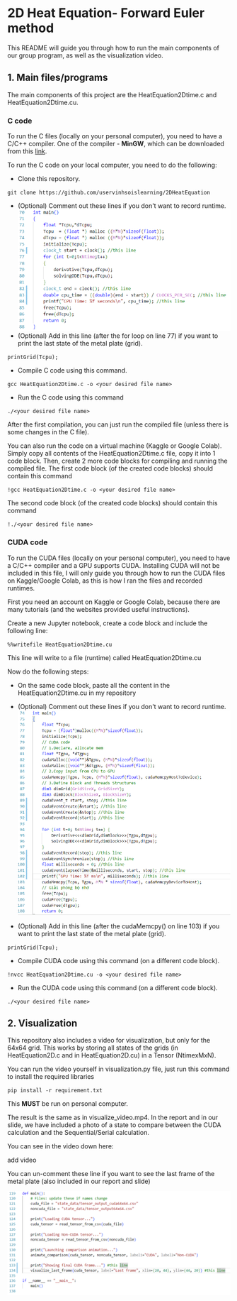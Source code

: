 # 2D Heat Equation- Forward Euler method

This README will guide you through how to run the main components of our group program, as well as the visualization video.

## 1. Main files/programs
The main components of this project are the HeatEquation2Dtime.c and HeatEquation2Dtime.cu. 

### C code
To run the C files (locally on your personal computer), you need to have a C/C++ compiler. One of the compiler - **MinGW**, which can be downloaded from this [link](https://sourceforge.net/projects/mingw/).

To run the C code on your local computer, you need to do the following:
- Clone this repository. 
```
git clone https://github.com/uservinhsoislearning/2DHeatEquation
``` 
- (Optional) Comment out these lines if you don't want to record runtime. 
![alt text](images/image.png)
- (Optional) Add in this line (after the for loop on line 77) if you want to print the last state of the metal plate (grid).
```
printGrid(Tcpu);
```
- Compile C code using this command.
```
gcc HeatEquation2Dtime.c -o <your desired file name>
```
- Run the C code using this command
```
./<your desired file name>
```
After the first compilation, you can just run the compiled file (unless there is some changes in the C file).

You can also run the code on a virtual machine (Kaggle or Google Colab). Simply copy all contents of the HeatEquation2Dtime.c file, copy it into 1 code block. Then, create 2 more code blocks for compiling and running the compiled file. The first code block (of the created code blocks) should contain this command
```
!gcc HeatEquation2Dtime.c -o <your desired file name>
```
The second code block (of the created code blocks) should contain this command
```
!./<your desired file name>
```

### CUDA code
To run the CUDA files (locally on your personal computer), you need to have a C/C++ compiler and a GPU supports CUDA. Installing CUDA will not be included in this file, I will only guide you through how to run the CUDA files on Kaggle/Google Colab, as this is how I ran the files and recorded runtimes. 

First you need an account on Kaggle or Google Colab, because there are many tutorials (and the websites provided useful instructions).

Create a new Jupyter notebook, create a code block and include the following line:
```
%%writefile HeatEquation2Dtime.cu
```
This line will write to a file (runtime) called HeatEquation2Dtime.cu 

Now do the following steps:
- On the same code block, paste all the content in the HeatEquation2Dtime.cu in my repository

- (Optional) Comment out these lines if you don't want to record runtime. 
![alt text](images/image-1.png)
- (Optional) Add in this line (after the cudaMemcpy() on line 103) if you want to print the last state of the metal plate (grid).
```
printGrid(Tcpu);
```
- Compile CUDA code using this command (on a different code block).
```
!nvcc HeatEquation2Dtime.cu -o <your desired file name>
```
- Run the CUDA code using this command (on a different code block).
```
./<your desired file name>
```

## 2. Visualization
This repository also includes a video for visualization, but only for the 64x64 grid. This works by storing all states of the grids (in HeatEquation2D.c and in HeatEquation2D.cu) in a Tensor (NtimexMxN). 

You can run the video yourself in visualization.py file, just run this command to install the required libraries
```
pip install -r requirement.txt
```

This **MUST** be run on personal computer.

The result is the same as in visualize_video.mp4. In the report and in our slide, we have included a photo of a state to compare between the CUDA calculation and the Sequential/Serial calculation.

You can see in the video down here:

add video

You can un-comment these line if you want to see the last frame of the metal plate (also included in our report and slide)

![alt text](images/image-2.png)

